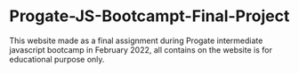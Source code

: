 # Progate-JS-Bootcampt-Final-Project
This website made as a final assignment during Progate intermediate javascript bootcamp in February 2022, all contains on the website is for educational purpose only.
